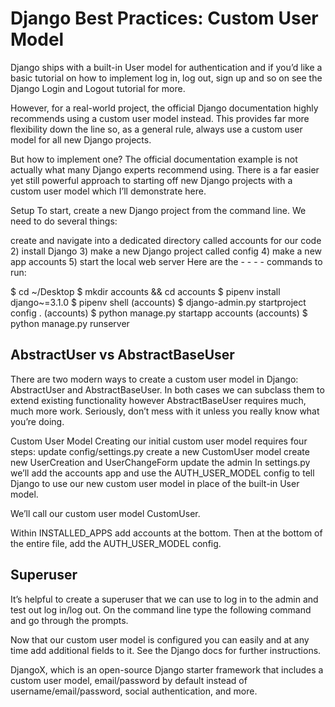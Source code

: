 # Django Best Practices: Custom User Model

Django ships with a built-in User model for authentication and if you’d like a basic tutorial on how to implement log in, log out, sign up and so on see the Django Login and Logout tutorial for more.

However, for a real-world project, the official Django documentation highly recommends using a custom user model instead. This provides far more flexibility down the line so, as a general rule, always use a custom user model for all new Django projects.

But how to implement one? The official documentation example is not actually what many Django experts recommend using. There is a far easier yet still powerful approach to starting off new Django projects with a custom user model which I’ll demonstrate here.

Setup To start, create a new Django project from the command line. We need to do several things:

create and navigate into a dedicated directory called accounts for our code 2) install Django 3) make a new Django project called config 4) make a new app accounts 5) start the local web server Here are the - - - - commands to run:

$ cd ~/Desktop
$ mkdir accounts && cd accounts
$ pipenv install django~=3.1.0
$ pipenv shell
(accounts) $ django-admin.py startproject config .
(accounts) $ python manage.py startapp accounts
(accounts) $ python manage.py runserver


## AbstractUser vs AbstractBaseUser

There are two modern ways to create a custom user model in Django: AbstractUser and AbstractBaseUser. In both cases we can subclass them to extend existing functionality however AbstractBaseUser requires much, much more work. Seriously, don’t mess with it unless you really know what you’re doing.

Custom User Model Creating our initial custom user model requires four steps:
update config/settings.py
create a new CustomUser model
create new UserCreation and UserChangeForm
update the admin
In settings.py we’ll add the accounts app and use the AUTH_USER_MODEL config to tell Django to use our new custom user model in place of the built-in User model.

We’ll call our custom user model CustomUser.

Within INSTALLED_APPS add accounts at the bottom. Then at the bottom of the entire file, add the AUTH_USER_MODEL config.

## Superuser

It’s helpful to create a superuser that we can use to log in to the admin and test out log in/log out. On the command line type the following command and go through the prompts.

Now that our custom user model is configured you can easily and at any time add additional fields to it. See the Django docs for further instructions.

DjangoX, which is an open-source Django starter framework that includes a custom user model, email/password by default instead of username/email/password, social authentication, and more.
